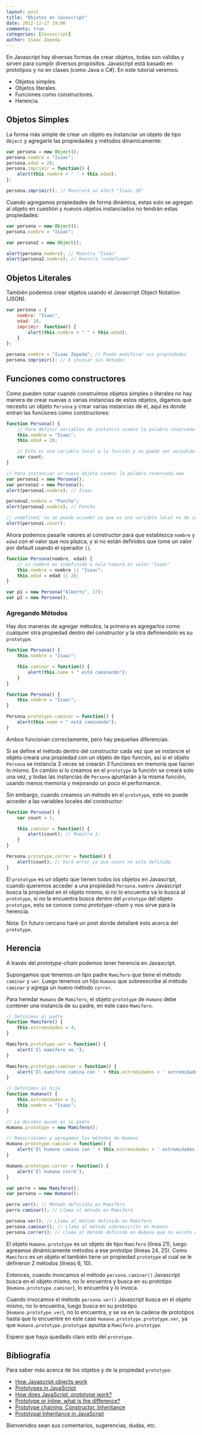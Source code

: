 ```yaml
---
layout: post
title: "Objetos en Javascript"
date: 2012-12-27 19:00
comments: true
categories: [Javascript]
author: Isaac Zepeda
---
```


En Javascript hay diversas formas de crear objetos, todas son válidas y sirven para cumplir diversos propósitos. Javascript está basado en prototipos y no en clases (como Java o C#). En este tutorial veremos:

* Objetos simples.
* Objetos literales.
* Funciones como constructores.
* Herencia.

<!-- more -->

Objetos Simples
---------------

La forma más simple de crear un objeto es instanciar un objeto de tipo ```Object``` y agregarle las propiedades y métodos dinámicamente:

```javascript Objetos simples
var persona = new Object();
persona.nombre = "Isaac";
persona.edad = 28;
persona.imprimir = function() {
	alert(this.nombre + ' ' + this.edad);
};

persona.imprimir(); // Mostrará un alert "Isaac 28"
```

Cuando agregamos propiedades de forma dinámica, estas solo se agregan al objeto en cuestión y nuevos objetos instanciados no tendrán estas propiedades:

```javascript
var persona = new Object();
persona.nombre = "Isaac";

var persona2 = new Object();

alert(persona.nombre); // Muestra "Isaac"
alert(persona2.nombre); // Muestra "undefined"
```

Objetos Literales
------------------

También podemos crear objetos usando el Javascript Object Notation (JSON).

```javascript Objetos literales
var persona = {
	nombre: "Isaac",
	edad: 28,
	imprimir: function() {
		alert(this.nombre + " " + this.edad);
	}
};

persona.nombre = "Isaac Zepeda"; // Puedo modificar sus propiedades
persona.imprimir(); // E invocar sus métodos
```

Funciones como constructores
----------------------------

Como pueden notar cuando construimos objetos simples o literales no hay manera de crear nuevas o varias instancias de estos objetos, digamos que necesito un objeto ```Persona``` y crear varias instancias de el, aquí es donde entran las funciones como constructores:

```javascript Funciones como constructores
function Persona() {
	// Para definir variables de instancia usamos la palabra reservada 'this'
	this.nombre = "Isaac"; 
	this.edad = 28;

	// Esta es una variable local a la función y no puede ser accedida desde fuera.
	var count;
}

// Para instanciar un nuevo objeto usamos la palabra reservada new
var persona1 = new Persona();
var persona2 = new Persona();
alert(persona1.nombre); // Isaac

persona2.nombre = "Pancho";
alert(persona2.nombre); // Pancho

// undefined, no se puede acceder ya que es una variable local no de instancia
alert(persona1.count);
```

Ahora podemos pasarle valores al constructor para que establezca ```nombre``` y ```edad``` con el valor que nos plazca, y si no están definidos que tome un valor por default usando el operador ```||```.

```javascript Constructor con argumentos
function Persona(nombre, edad) {
	// si nombre es indefinido o nulo tomará el valor "Isaac"
	this.nombre = nombre || "Isaac";
	this.edad = edad || 28;
}

var p1 = new Persona("Alberto", 17);
var p2 = new Persona();
```

### Agregando Métodos

Hay dos maneras de agregar métodos, la primera es agregarlos como cualquier otra propiedad dentro del constructor y la otra definiendolo es su ```prototype```.

```javascript Defiendo el método dentro del constructor
function Persona() {
	this.nombre = "Isaac";

	this.caminar = function() {
		alert(this.name + " está caminando");
	}
}
```

```javascript Definiendo el método es su prototype
function Persona() {
	this.nombre = "Isaac";
}

Persona.prototype.caminar = function() {
	alert(this.name + " está caminando");
}
```

Ambos funcionan correctamente, pero hay pequeñas diferencias. 

Si se define el método dentro del constructor cada vez que se instancie el objeto creará una propiedad con un objeto de tipo función, así si el objeto ```Persona``` se instancia 3 veces se crearán 3 funciones en memoria que hacen lo mismo. En cambio si lo creamos en el ```prototype``` la función se creará solo una vez, y todas las instancias de ```Persona``` apuntarán a la misma función, usando menos memoria y mejorando un poco el performance.

Sin embargo, cuando creamos un método en el ```prototype```, este no puede acceder a las variables locales del constructor:

```javascript Accediendo a variables locales
function Persona() {
	var count = 1;

	this.caminar = function() {
		alert(count); // Muestra 1;
	}
}

Persona.prototype.correr = function() {
	alert(count); // Dará error ya que count no esta definida
}
```

El ```prototype``` es un objeto que tienen todos los objetos en Javascript, cuando queremos acceder a una propiedad ```Persona.nombre``` Javascript busca la propiedad en el objeto mismo, si no lo encuentra va lo busca al ```prototype```, si no la encuentra busca dentro del ```prototype``` del objeto ```prototype```, esto se conoce como _prototype-chain_ y nos sirve para la herencia.

Nota: En futuro cercano haré un post donde detallaré esto acerca del ```prototype```.

Herencia
--------

A través del _prototype-chain_ podemos tener herencia en Javascript.

Supongamos que tenemos un tipo padre ```Mamifero``` que tiene el método ```caminar``` y ```ver```. Luego tenemos un hijo ```Humano``` que sobreescribe al método ```caminar``` y agrega un nuevo método ```correr```.

Para heredar ```Humano``` de ```Mamifero```, el objeto ```prototype``` de ```Humano``` debe contener una instancia de su padre, en este caso ```Mamifero```.

```javascript Herencia
// Definimos al padre
function Mamifero() {
	this.extremidades = 4;
}

Mamifero.prototype.ver = function() {
	alert('El mamífero ve.');
}

Mamifero.prototype.caminar = function() {
	alert('El mamífero camina con ' + this.extremidades + ' extremidades.');
}

// Definimos al hijo
function Humano() {
	this.extremidades = 2;
	this.nombre = "Isaac";
}

// Le decimos quien es su padre
Humano.prototype = new Mamifero();

// Reescribimos y agregamos los métodos de Humano
Humano.prototype.caminar = function() {
	alert('El humano camina con ' + this.extremidades + ' extremidades.');
}

Humano.prototype.correr = function() {
	alert('El humano corre');
}

var perro = new Mamifero();
var persona = new Humano();

perro.ver(); // Método definidio en Mamifero
perro.caminar(); // Llama al método en Mamifero

persona.ver(); // Llama al método definido en Mamifero
persona.caminar(); // Llama al método sobreescrito en Humano
persona.correr(); // Llama al método definido en Humano que no existe en Mamifero
```

El objeto ```Humano.prototype``` es un objeto de tipo ```Mamifero``` (línea 21), luego agreamos dinámicamente métodos a ese prototipo (líneas 24, 25). Como ```Mamifero``` es un objeto el también tiene un propiedad ```prototype``` al cual se le defineron 2 métodos (líneas 6, 10).

Entonces, cuando invocamos el método ```persona.caminar()``` Javascript busca en el objeto mismo, no lo encuentra y busca en su prototipo (```Humano.prototype.caminar```), lo encuentra y lo invoca.

Cuando invocamos el método ```persona.ver()``` Javascript busca en el objeto mismo, no lo encuentra, luego busca en su prototipo (```Humano.prototype.ver```), no lo encuentra, y se va en la cadena de prototipos hasta que lo encuentre en este caso ```Humano.prototype.prototype.ver```, ya que ```Humano.prototype.prototype``` apunta a ```Mamifero.prototype```.

Espero que haya quedado claro esto del ```prototype```.

Bibliografía
-------------

Para saber más acerca de los objetos y de la propiedad ```prototype```:

* [How Javascript objects work](http://helephant.com/2008/08/17/how-javascript-objects-work/)
* [Prototypes in JavaScript](http://net.tutsplus.com/tutorials/javascript-ajax/prototypes-in-javascript-what-you-need-to-know/)
* [How does JavaScript .prototype work?](http://stackoverflow.com/questions/572897/how-does-javascript-prototype-work)
* [Prototype or inline, what is the difference?](http://stackoverflow.com/questions/6163186/prototype-or-inline-what-is-the-difference)
* [Prototype chaining, Constructor, Inheritance](http://stackoverflow.com/questions/5529285/prototype-chaining-constructor-inheritance)
* [Prototypal Inheritance in JavaScript](http://javascript.crockford.com/prototypal.html)

Bienvenidos sean sus comentarios, sugerencias, dudas, etc.